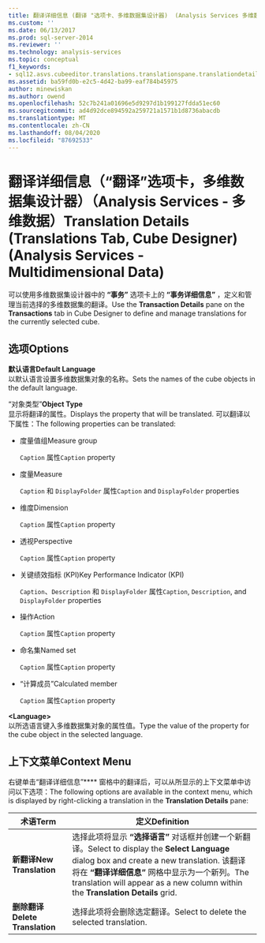 ```yaml
---
title: 翻译详细信息 (翻译 "选项卡、多维数据集设计器)  (Analysis Services 多维数据) |Microsoft Docs
ms.custom: ''
ms.date: 06/13/2017
ms.prod: sql-server-2014
ms.reviewer: ''
ms.technology: analysis-services
ms.topic: conceptual
f1_keywords:
- sql12.asvs.cubeeditor.translations.translationspane.translationdetails.f1
ms.assetid: ba59fd0b-e2c5-4d42-ba99-eaf784b45975
author: minewiskan
ms.author: owend
ms.openlocfilehash: 52c7b241a01696e5d9297d1b199127fdda51ec60
ms.sourcegitcommit: ad4d92dce894592a259721a1571b1d8736abacdb
ms.translationtype: MT
ms.contentlocale: zh-CN
ms.lasthandoff: 08/04/2020
ms.locfileid: "87692533"
---
```

# <a name="translation-details-translations-tab-cube-designer-analysis-services---multidimensional-data"></a><span data-ttu-id="777c6-102">翻译详细信息（“翻译”选项卡，多维数据集设计器）（Analysis Services - 多维数据）</span><span class="sxs-lookup"><span data-stu-id="777c6-102">Translation Details (Translations Tab, Cube Designer) (Analysis Services - Multidimensional Data)</span></span>
  <span data-ttu-id="777c6-103">可以使用多维数据集设计器中的 **“事务”** 选项卡上的 **“事务详细信息”** ，定义和管理当前选择的多维数据集的翻译。</span><span class="sxs-lookup"><span data-stu-id="777c6-103">Use the **Transaction Details** pane on the **Transactions** tab in Cube Designer to define and manage translations for the currently selected cube.</span></span>  
  
## <a name="options"></a><span data-ttu-id="777c6-104">选项</span><span class="sxs-lookup"><span data-stu-id="777c6-104">Options</span></span>  
 <span data-ttu-id="777c6-105">**默认语言**</span><span class="sxs-lookup"><span data-stu-id="777c6-105">**Default Language**</span></span>  
 <span data-ttu-id="777c6-106">以默认语言设置多维数据集对象的名称。</span><span class="sxs-lookup"><span data-stu-id="777c6-106">Sets the names of the cube objects in the default language.</span></span>  
  
 <span data-ttu-id="777c6-107">“对象类型”</span><span class="sxs-lookup"><span data-stu-id="777c6-107">**Object Type**</span></span>  
 <span data-ttu-id="777c6-108">显示将翻译的属性。</span><span class="sxs-lookup"><span data-stu-id="777c6-108">Displays the property that will be translated.</span></span> <span data-ttu-id="777c6-109">可以翻译以下属性：</span><span class="sxs-lookup"><span data-stu-id="777c6-109">The following properties can be translated:</span></span>  
  
-   <span data-ttu-id="777c6-110">度量值组</span><span class="sxs-lookup"><span data-stu-id="777c6-110">Measure group</span></span>  
  
     <span data-ttu-id="777c6-111">`Caption` 属性</span><span class="sxs-lookup"><span data-stu-id="777c6-111">`Caption` property</span></span>  
  
-   <span data-ttu-id="777c6-112">度量</span><span class="sxs-lookup"><span data-stu-id="777c6-112">Measure</span></span>  
  
     <span data-ttu-id="777c6-113">`Caption` 和 `DisplayFolder` 属性</span><span class="sxs-lookup"><span data-stu-id="777c6-113">`Caption` and `DisplayFolder` properties</span></span>  
  
-   <span data-ttu-id="777c6-114">维度</span><span class="sxs-lookup"><span data-stu-id="777c6-114">Dimension</span></span>  
  
     <span data-ttu-id="777c6-115">`Caption` 属性</span><span class="sxs-lookup"><span data-stu-id="777c6-115">`Caption` property</span></span>  
  
-   <span data-ttu-id="777c6-116">透视</span><span class="sxs-lookup"><span data-stu-id="777c6-116">Perspective</span></span>  
  
     <span data-ttu-id="777c6-117">`Caption` 属性</span><span class="sxs-lookup"><span data-stu-id="777c6-117">`Caption` property</span></span>  
  
-   <span data-ttu-id="777c6-118">关键绩效指标 (KPI)</span><span class="sxs-lookup"><span data-stu-id="777c6-118">Key Performance Indicator (KPI)</span></span>  
  
     <span data-ttu-id="777c6-119">`Caption`、`Description` 和 `DisplayFolder` 属性</span><span class="sxs-lookup"><span data-stu-id="777c6-119">`Caption`, `Description`, and `DisplayFolder` properties</span></span>  
  
-   <span data-ttu-id="777c6-120">操作</span><span class="sxs-lookup"><span data-stu-id="777c6-120">Action</span></span>  
  
     <span data-ttu-id="777c6-121">`Caption` 属性</span><span class="sxs-lookup"><span data-stu-id="777c6-121">`Caption` property</span></span>  
  
-   <span data-ttu-id="777c6-122">命名集</span><span class="sxs-lookup"><span data-stu-id="777c6-122">Named set</span></span>  
  
     <span data-ttu-id="777c6-123">`Caption` 属性</span><span class="sxs-lookup"><span data-stu-id="777c6-123">`Caption` property</span></span>  
  
-   <span data-ttu-id="777c6-124">“计算成员”</span><span class="sxs-lookup"><span data-stu-id="777c6-124">Calculated member</span></span>  
  
     <span data-ttu-id="777c6-125">`Caption` 属性</span><span class="sxs-lookup"><span data-stu-id="777c6-125">`Caption` property</span></span>  
  
 **\<Language>**  
 <span data-ttu-id="777c6-126">以所选语言键入多维数据集对象的属性值。</span><span class="sxs-lookup"><span data-stu-id="777c6-126">Type the value of the property for the cube object in the selected language.</span></span>  
  
## <a name="context-menu"></a><span data-ttu-id="777c6-127">上下文菜单</span><span class="sxs-lookup"><span data-stu-id="777c6-127">Context Menu</span></span>  
 <span data-ttu-id="777c6-128">右键单击“翻译详细信息”\*\*\*\* 窗格中的翻译后，可以从所显示的上下文菜单中访问以下选项：</span><span class="sxs-lookup"><span data-stu-id="777c6-128">The following options are available in the context menu, which is displayed by right-clicking a translation in the **Translation Details** pane:</span></span>  
  
|<span data-ttu-id="777c6-129">术语</span><span class="sxs-lookup"><span data-stu-id="777c6-129">Term</span></span>|<span data-ttu-id="777c6-130">定义</span><span class="sxs-lookup"><span data-stu-id="777c6-130">Definition</span></span>|  
|----------|----------------|  
|<span data-ttu-id="777c6-131">**新翻译**</span><span class="sxs-lookup"><span data-stu-id="777c6-131">**New Translation**</span></span>|<span data-ttu-id="777c6-132">选择此项将显示 **“选择语言”** 对话框并创建一个新翻译。</span><span class="sxs-lookup"><span data-stu-id="777c6-132">Select to display the **Select Language** dialog box and create a new translation.</span></span> <span data-ttu-id="777c6-133">该翻译将在 **“翻译详细信息”** 网格中显示为一个新列。</span><span class="sxs-lookup"><span data-stu-id="777c6-133">The translation will appear as a new column within the **Translation Details** grid.</span></span>|  
|<span data-ttu-id="777c6-134">**删除翻译**</span><span class="sxs-lookup"><span data-stu-id="777c6-134">**Delete Translation**</span></span>|<span data-ttu-id="777c6-135">选择此项将会删除选定翻译。</span><span class="sxs-lookup"><span data-stu-id="777c6-135">Select to delete the selected translation.</span></span>|  
  
  
